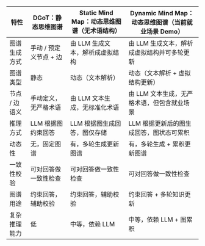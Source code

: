 | 特性               | DGoT：静态思维图谱              | Static Mind Map：动态思维图谱（无术语结构） | Dynamic Mind Map：动态思维图谱（当前就业场景 Demo） |
|--------------------|-----------------------------------|------------------------------------|-------------------------------------------|
| 图谱生成方式       | 手动 / 预定义节点 + 边            | 由 LLM 生成文本，解析成虚拟结构    | 由 LLM 生成文本，解析成虚拟结构并可多轮更新 |
| 图谱类型           | 静态                              | 动态（文本解析）                   | 动态（文本解析 + 虚拟结构更新）           |
| 节点 / 边语义      | 手动定义，无严格术语              | 由 LLM 文本生成，无标准化术语      | 由 LLM 文本生成，无严格术语，但包含就业场景 |
| 推理方式           | LLM 根据图约束回答                | LLM 根据图生成回答，图仅存储       | LLM 根据更新后的图生成回答，图状态可累积   |
| 动态性             | 无，固定图谱                      | 有，多轮生成更新图谱               | 有，多轮生成 + 累积更新图谱               |
| 一致性校验         | 可对回答做一致性检查              | 可对回答做一致性检查               | 可对回答做一致性检查                       |
| 图谱用途           | 约束回答，辅助校验                | 约束回答，辅助校验                | 约束回答 + 多轮知识更新                   |
| 复杂推理能力       | 低                                | 中等，依赖 LLM                     | 中等，依赖 LLM + 图累积                   |
